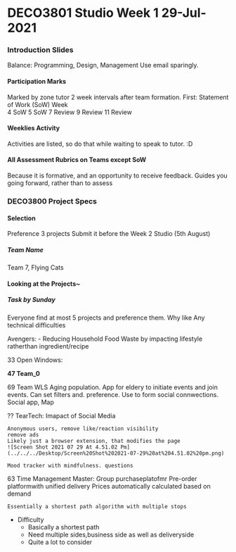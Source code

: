 # DECO3801 Studio Week 1 29-Jul-2021
### Introduction  Slides
Balance: Programming, Design, Management
Use email sparingly. 

#### Participation Marks
Marked by zone tutor
2 week intervals after team formation. 
First: Statement of Work (SoW)
Week  
4 SoW
5 SoW
7 Review
9 Review
11 Review

#### Weeklies Activity
Activities are listed, so do that while waiting to speak to tutor. :D

####  All Assessment Rubrics on Teams except SoW
Because it is formative, and an opportunity to receive feedback. Guides you going forward, rather than to assess

### DECO3800 Project Specs

#### Selection
Preference 3 projects
Submit it before the Week 2 Studio (5th August)

##### Team Name
Team 7, Flying Cats


#### Looking at the Projects~
##### Task by Sunday
Everyone find at most 5 projects and preference them. 
	Why like
	Any technical difficulties

Avengers: 
	- Reducing Household Food Waste by  impacting lifestyle ratherthan ingredient/recipe



33 Open Windows: 


**47 Team_0**


69 Team WLS
	Aging population.
	App for eldery to initiate events and join events.
	Can set filters and. preference. 
	Use to form social connwections. 
	Social app, Map

?? TearTech:
	Imapact of Social Media 
	
	Anonymous users, remove like/reaction visibility
	remove ads
	Likely just a browser extension, that modifies the page
	![Screen Shot 2021 07 29 At 4.51.02 Pm](../../../Desktop/Screen%20Shot%202021-07-29%20at%204.51.02%20pm.png)
	
	Mood tracker with mindfulness. questions

63 Time Management Master:
	Group purchaseplatofmr
	Pre-order platformwith unified delivery
	Prices automatically calculated based on demand
	
	Essentially a shortest path algorithm with multiple stops
- Difficulty
	* Basically a shortest path
	* Need multiple sides,business side as well as deliveryside
	* Quite a lot to consider

